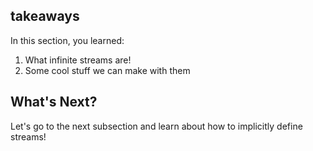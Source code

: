 ## takeaways

In this section, you learned:

  1. What infinite streams are!
  2. Some cool stuff we can make with them

##  What's Next?

Let's go to the next subsection and learn about how to implicitly define
streams!

